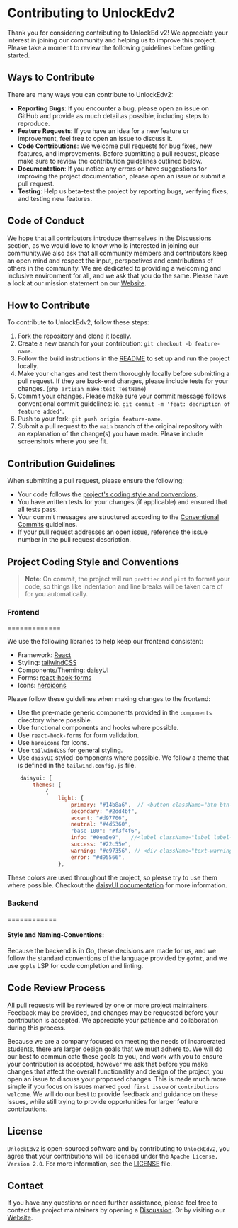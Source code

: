 # Contributing to UnlockEdv2

Thank you for considering contributing to UnlockEd v2! We appreciate your interest in joining our community and helping us to improve this project. Please take a moment to review the following guidelines before getting started.

## Ways to Contribute

There are many ways you can contribute to UnlockEdv2:

-   **Reporting Bugs**: If you encounter a bug, please open an issue on GitHub and provide as much detail as possible, including steps to reproduce.
-   **Feature Requests**: If you have an idea for a new feature or improvement, feel free to open an issue to discuss it.
-   **Code Contributions**: We welcome pull requests for bug fixes, new features, and improvements. Before submitting a pull request, please make sure to review the contribution guidelines outlined below.
-   **Documentation**: If you notice any errors or have suggestions for improving the project documentation, please open an issue or submit a pull request.
-   **Testing**: Help us beta-test the project by reporting bugs, verifying fixes, and testing new features.

## Code of Conduct

We hope that all contributors introduce themselves in the [Discussions](https://github.com/UnlockedLabs/UnlockEdv2/discussions) section, as we would love to know who is interested in joining our community.We also ask that all community members and contributors keep an open mind and respect the input, perspectives and contributions of others in the community. We are dedicated to providing a welcoming and inclusive environment for all, and we ask that you do the same. Please have a look at our mission statement on our [Website](https://www.unlockedlabs.org/mission).

## How to Contribute

To contribute to UnlockEdv2, follow these steps:

1. Fork the repository and clone it locally.
2. Create a new branch for your contribution: `git checkout -b feature-name`.
3. Follow the build instructions in the [README](./README.md) to set up and run the project locally.
4. Make your changes and test them thoroughly locally before submitting a pull request. If they are back-end changes, please include tests for your changes. (`php artisan make:test TestName`)
5. Commit your changes. Please make sure your commit message follows conventional commit guidelines: ie. `git commit -m 'feat: decription of feature added'`.
6. Push to your fork: `git push origin feature-name`.
7. Submit a pull request to the `main` branch of the original repository with an explanation of the change(s) you have made. Please include screenshots where you see fit.

## Contribution Guidelines

When submitting a pull request, please ensure the following:

-   Your code follows the [project's coding style and conventions](#project-coding-style-and-conventions).
-   You have written tests for your changes (if applicable) and ensured that all tests pass.
-   Your commit messages are structured according to the [Conventional Commits](https://www.conventionalcommits.org/en/v1.0.0/) guidelines.
-   If your pull request addresses an open issue, reference the issue number in the pull request description.

## Project Coding Style and Conventions

> **Note**: On commit, the project will run `prettier` and `pint` to format your code, so things like indentation and line breaks will be taken care of for you automatically.

### Frontend

=============

We use the following libraries to help keep our frontend consistent:

-   Framework: [React](https://react.dev/blog/2023/03/16/introducing-react-dev)
-   Styling: [tailwindCSS](https://tailwindcss.com/)
-   Components/Theming: [daisyUI](https://daisyui.com/)
-   Forms: [react-hook-forms](https://react-hook-form.com/)
-   Icons: [heroicons](https://heroicons.com/)

Please follow these guidelines when making changes to the frontend:

-   Use the pre-made generic components provided in the `components` directory where possible.
-   Use functional components and hooks where possible.
-   Use `react-hook-forms` for form validation.
-   Use `heroicons` for icons.
-   Use `tailwindCSS` for general styling.
-   Use `daisyUI` styled-components where possible. We follow a theme that is defined in the `tailwind.config.js` file.

```js
    daisyui: {
        themes: [
            {
                light: {
                    primary: "#14b8a6",  // <button className="btn btn-primary">
                    secondary: "#2dd4bf",
                    accent: "#d97706",
                    neutral: "#4d5360",
                    "base-100": "#f3f4f6",
                    info: "#0ea5e9",   //<label className="label label-info">
                    success: "#22c55e",
                    warning: "#e97356", // <div className="text-warning text-lg">
                    error: "#d95566",
                },
```

These colors are used throughout the project, so please try to use them where possible.
Checkout the [daisyUI documentation](https://daisyui.com/docs) for more information.

### Backend
============

#### Style and Naming-Conventions:

Because the backend is in Go, these decisions are made for us, and we follow the standard conventions of the language provided by `gofmt`, and we use `gopls` LSP for code completion and linting.

## Code Review Process

All pull requests will be reviewed by one or more project maintainers. Feedback may be provided, and changes may be requested before your contribution is accepted. We appreciate your patience and collaboration during this process.

Because we are a company focused on meeting the needs of incarcerated students, there are larger design goals that we must adhere to. We will do our best to communicate these goals to you, and work with you to ensure your contribution is accepted, however we ask that before you make changes that affect the overall functionality and design of the project, you open an issue to discuss your proposed changes.
This is made much more simple if you focus on issues marked `good first issue` or `contributions welcome`. We will do our best to provide feedback and guidance on these issues, while still trying to provide opportunities for larger feature contributions.

## License

`UnlockEdv2` is open-sourced software and by contributing to `UnlockEdv2`, you agree that your contributions will be licensed under the `Apache License, Version 2.0`. For more information, see the [LICENSE](./LICENSE) file.

## Contact

If you have any questions or need further assistance, please feel free to contact the project maintainers by opening a [Discussion](https://github.com/UnlockedLabs/UnlockEdv2/discussions). Or by visiting our [Website](https://www.unlockedlabs.org/contact).
